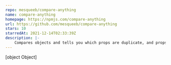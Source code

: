 ```yaml
---
repo: mesqueeb/compare-anything
name: compare-anything
homepage: https://npmjs.com/compare-anything
url: https://github.com/mesqueeb/compare-anything
stars: 10
starredAt: 2021-12-14T02:33:39Z
description: |-
    Compares objects and tells you which props are duplicate, and props are only present once.
---
```


[object Object]
